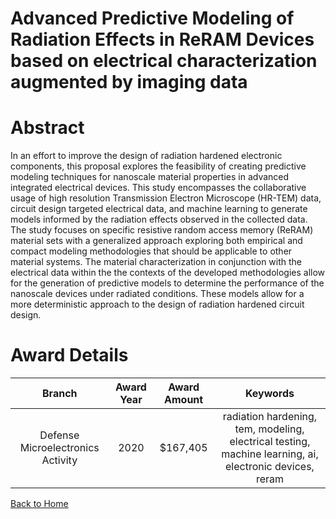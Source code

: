 
Advanced Predictive Modeling of Radiation Effects in ReRAM Devices based on electrical characterization augmented by imaging data
=================================================================================================================================

# Abstract


In an effort to improve the design of radiation hardened electronic components, this proposal explores the feasibility of creating predictive modeling techniques for nanoscale material properties in advanced integrated electrical devices. This study encompasses the collaborative usage of high resolution Transmission Electron Microscope (HR-TEM) data, circuit design targeted electrical data, and machine learning to generate models informed by the radiation effects observed in the collected data. The study focuses on specific resistive random access memory (ReRAM) material sets with a generalized approach exploring both empirical and compact modeling methodologies that should be applicable to other material systems. The material characterization in conjunction with the electrical data within the the contexts of the developed methodologies allow for the generation of predictive models to determine the performance of the nanoscale devices under radiated conditions. These models allow for a more deterministic approach to the design of radiation hardened circuit design.  

# Award Details

|Branch|Award Year|Award Amount|Keywords|
| :---: | :---: | :---: | :---: |
|Defense Microelectronics Activity|2020|$167,405|radiation hardening, tem, modeling, electrical testing, machine learning, ai, electronic devices, reram|
  
  


[Back to Home](https://github.com/chrischow/dod_sbir_awards/Reports/JT/#612)